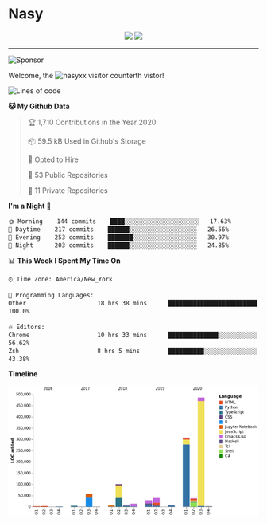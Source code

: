 # Nasy

<p align="center">
<img height="200" src="https://github-readme-stats.vercel.app/api?username=nasyxx&count_private=true&show_icons=true&theme=dracula&include_all_commits=true"/>
<img height="200" src="https://github-readme-stats.vercel.app/api/top-langs/?username=nasyxx&theme=dracula&hide=html,jupyter+notebook&count_private=true&show_icons=true"/>
</p>
  
----------------

![Sponsor](https://img.shields.io/static/v1.svg?label=Sponsor&message=%E2%9D%A4&logo=GitHub&style=flat&color=pink)
 
Welcome, the ![nasyxx visitor counter](https://count.getloli.com/get/@nasyxx?theme=rule34)th vistor!
 
<!--START_SECTION:waka-->
![Lines of code](https://img.shields.io/badge/From%20Hello%20World%20I%27ve%20Written-33.9%20million%20lines%20of%20code-blue)

**🐱 My Github Data** 

> 🏆 1,710 Contributions in the Year 2020
 > 
> 📦 59.5 kB Used in Github's Storage 
 > 
> 💼 Opted to Hire
 > 
> 📜 53 Public Repositories 
 > 
> 🔑 11 Private Repositories  
 > 
**I'm a Night 🦉** 

```text
🌞 Morning    144 commits    ████░░░░░░░░░░░░░░░░░░░░░   17.63% 
🌆 Daytime    217 commits    ██████░░░░░░░░░░░░░░░░░░░   26.56% 
🌃 Evening    253 commits    ███████░░░░░░░░░░░░░░░░░░   30.97% 
🌙 Night      203 commits    ██████░░░░░░░░░░░░░░░░░░░   24.85%

```


📊 **This Week I Spent My Time On** 

```text
⌚︎ Time Zone: America/New_York

💬 Programming Languages: 
Other                    18 hrs 38 mins      █████████████████████████   100.0%

🔥 Editors: 
Chrome                   10 hrs 33 mins      ██████████████░░░░░░░░░░░   56.62% 
Zsh                      8 hrs 5 mins        ██████████░░░░░░░░░░░░░░░   43.38%

```

**Timeline**

![Chart not found](https://raw.githubusercontent.com/nasyxx/nasyxx/master/charts/bar_graph.png) 


<!--END_SECTION:waka-->

<!-- ![visitors](https://visitor-badge.laobi.icu/badge?page_id=nasyxx.nasyxx) -->
